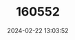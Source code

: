 ---
title: "160552"
category: "Heteropsis perspicua"
draft: false
date: 2024-02-22 13:03:52
languages:
  English: ["Marsh Patroller", "Swamp Patroller", "Eyed Bush Brown"]
---